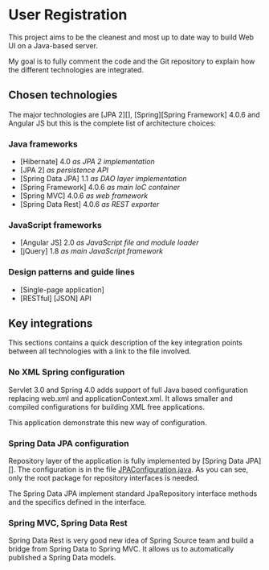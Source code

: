 # User Registration

This project aims to be the cleanest and most up to date way to build Web UI on a Java-based server.

My goal is to fully comment the code and the Git repository to explain how the different technologies are integrated.

## Chosen technologies

The major technologies are [JPA 2][], [Spring][Spring Framework] 4.0.6 and Angular JS but this is the complete list of architecture choices:

### Java frameworks
- [Hibernate] 4.0 _as JPA 2 implementation_ 
- [JPA 2] _as persistence API_
- [Spring Data JPA] 1.1 _as DAO layer implementation_
- [Spring Framework] 4.0.6 _as main IoC container_
- [Spring MVC] 4.0.6 _as web framework_
- [Spring Data Rest] 4.0.6 _as REST exporter_


### JavaScript frameworks
- [Angular JS] 2.0 _as JavaScript file and module loader_
- [jQuery] 1.8 _as main JavaScript framework_


### Design patterns and guide lines
- [Single-page application] 
- [RESTful] [JSON] API

## Key integrations

This sections contains a quick description of the key integration points between all technologies with a link to the file involved.

### No XML Spring configuration

Servlet 3.0 and Spring 4.0 adds support of full Java based configuration replacing web.xml and applicationContext.xml. It allows smaller and compiled configurations for building XML free applications.

This application demonstrate this new way of configuration.

### Spring Data JPA configuration

Repository layer of the application is fully implemented by [Spring Data JPA][]. The configuration is in the file [JPAConfiguration.java](blob/master/src/main/java/com/comcast/registration/configuration/JPAConfiguration.java).
As you can see, only the root package for repository interfaces is needed.

The Spring Data JPA implement standard JpaRepository interface methods and the specifics defined in the interface. 

### Spring MVC, Spring Data Rest

Spring Data Rest is very good new idea of Spring Source team and build a bridge from Spring Data to Spring MVC. It allows us to automatically published a Spring Data models.


